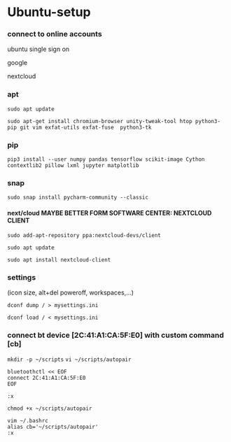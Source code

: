 # Ubuntu-setup
### connect to online accounts
ubuntu single sign on

google

nextcloud


### apt
```sudo apt update```

```sudo apt-get install chromium-browser unity-tweak-tool htop python3-pip git vim exfat-utils exfat-fuse  python3-tk```



### pip
```pip3 install --user numpy pandas tensorflow scikit-image Cython contextlib2 pillow lxml jupyter matplotlib```


### snap
```sudo snap install pycharm-community --classic```


#### next/cloud MAYBE BETTER FORM SOFTWARE CENTER: NEXTCLOUD CLIENT
```sudo add-apt-repository ppa:nextcloud-devs/client```

```sudo apt update```

```sudo apt install nextcloud-client```




### settings
(icon size, alt+del poweroff, workspaces,...)

```dconf dump / > mysettings.ini```

```dconf load / < mysettings.ini```

### connect bt device [2C:41:A1:CA:5F:E0] with custom command [cb]
```mkdir -p ~/scripts```
```vi ~/scripts/autopair```

```#!/bin/bash
bluetoothctl << EOF
connect 2C:41:A1:CA:5F:E0
EOF

:x

chmod +x ~/scripts/autopair

vim ~/.bashrc
alias cb='~/scripts/autopair'
:x
